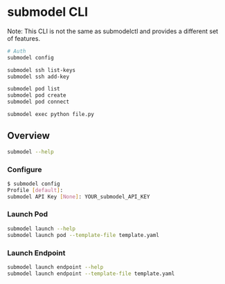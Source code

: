 # submodel CLI

Note: This CLI is not the same as submodelctl and provides a different set of features.

```bash
# Auth
submodel config

submodel ssh list-keys
submodel ssh add-key

submodel pod list
submodel pod create
submodel pod connect

submodel exec python file.py
```

## Overview

```bash
submodel --help
```

### Configure

```bash
$ submodel config
Profile [default]:
submodel API Key [None]: YOUR_submodel_API_KEY
```

### Launch Pod

```bash
submodel launch --help
submodel launch pod --template-file template.yaml
```

### Launch Endpoint

```bash
submodel launch endpoint --help
submodel launch endpoint --template-file template.yaml
```
